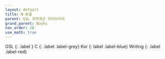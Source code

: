 ```yaml
---
layout: default
title: N-튜플
parent: GSL 과학계산 라이브러리
grand_parent: Books
nav_order: 28
use_math: true
---
```


GSL
{: .label }
C
{: .label .label-grey}
Kor
{: label .label-blue}
Writing
{: .label .label-red}